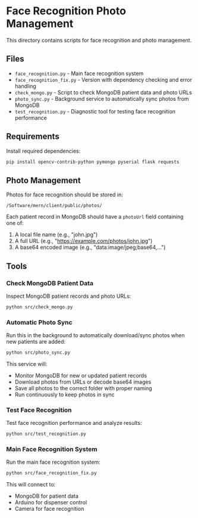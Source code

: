 # Face Recognition Photo Management

This directory contains scripts for face recognition and photo management.

## Files

- `face_recognition.py` - Main face recognition system
- `face_recognition_fix.py` - Version with dependency checking and error handling
- `check_mongo.py` - Script to check MongoDB patient data and photo URLs
- `photo_sync.py` - Background service to automatically sync photos from MongoDB
- `test_recognition.py` - Diagnostic tool for testing face recognition performance

## Requirements

Install required dependencies:

```bash
pip install opencv-contrib-python pymongo pyserial flask requests
```

## Photo Management

Photos for face recognition should be stored in:
```
/Software/mern/client/public/photos/
```

Each patient record in MongoDB should have a `photoUrl` field containing one of:
1. A local file name (e.g., "john.jpg")
2. A full URL (e.g., "https://example.com/photos/john.jpg")
3. A base64 encoded image (e.g., "data:image/jpeg;base64,...")

## Tools

### Check MongoDB Patient Data
Inspect MongoDB patient records and photo URLs:

```bash
python src/check_mongo.py
```

### Automatic Photo Sync
Run this in the background to automatically download/sync photos when new patients are added:

```bash
python src/photo_sync.py
```

This service will:
- Monitor MongoDB for new or updated patient records
- Download photos from URLs or decode base64 images
- Save all photos to the correct folder with proper naming
- Run continuously to keep photos in sync

### Test Face Recognition
Test face recognition performance and analyze results:

```bash
python src/test_recognition.py
```

### Main Face Recognition System
Run the main face recognition system:

```bash
python src/face_recognition_fix.py
```

This will connect to:
- MongoDB for patient data
- Arduino for dispenser control
- Camera for face recognition